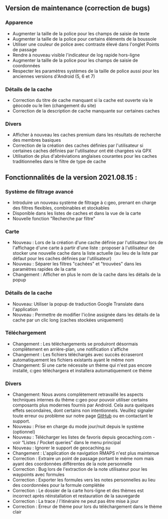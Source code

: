 ## Version de maintenance (correction de bugs)

### Apparence
- Augmenter la taille de la police pour les champs de saisie de texte
- Augmenter la taille de la police pour certains éléments de la boussole
- Utiliser une couleur de police avec contraste élevé dans l'onglet Points de passage
- Rendre à nouveau visible l'indicateur de log rapide hors-ligne
- Augmenter la taille de la police pour les champs de saisie de coordonnées
- Respecter les paramètres systèmes de la taille de police aussi pour les anciennes versions d'Android (5, 6 et 7)

### Détails de la cache
- Correction du titre de cache manquant si la cache est ouverte via le géocode ou le lien (changement du site)
- Correction de la description de cache manquante sur certaines caches

### Divers
- Afficher à nouveau les caches premium dans les résultats de recherche des membres basiques
- Correction de la création des caches définies par l'utilisateur si certaines caches définies par l'utilisateur ont été chargées via GPX
- Utilisation de plus d'abréviations anglaises courantes pour les caches traditionnelles dans le filtre de type de cache

## Fonctionnalités de la version 2021.08.15 :

### Système de filtrage avancé
- Introduire un nouveau système de filtrage à c:geo, prenant en charge des filtres flexibles, combinables et stockables
- Disponible dans les listes de caches et dans la vue de la carte
- Nouvelle fonction "Recherche par filtre"

### Carte
- Nouveau : Lors de la création d'une cache définie par l'utilisateur lors de l'affichage d'une carte à partir d'une liste : proposer à l'utilisateur de stocker une nouvelle cache dans la liste actuelle (au lieu de la liste par défaut pour les caches définies par l'utilisateur)
- Nouveau : Séparer les filtres "cachées" et "trouvées" dans les paramètres rapides de la carte
- Changement : Afficher en plus le nom de la cache dans les détails de la popup

### Détails de la cache
- Nouveau: Utiliser la popup de traduction Google Translate dans l'application
- Nouveau : Permettre de modifier l'icône assignée dans les détails de la cache par un clic long (caches stockées uniquement)

### Téléchargement
- Changement : Les téléchargements se produiront désormais complètement en arrière-plan, une notification s'affiche
- Changement : Les fichiers téléchargés avec succès écraseront automatiquement les fichiers existants ayant le même nom
- Changement: Si une carte nécessite un thème qui n'est pas encore installé, c:geo téléchargera et installera automatiquement ce thème

### Divers
- Changement: Nous avons complètement retravaillé les aspects techniques internes du thème c:geo pour pouvoir utiliser certains composants plus modernes fournis par Android. Cela aura quelques effets secondaires, dont certains non intentionnels. Veuillez signaler toute erreur ou problème sur notre page [GitHub](https://www.github.com/cgeo/cgeo/issues) ou en contactant le support.
- Nouveau : Prise en charge du mode jour/nuit depuis le système (optionnel)
- Nouveau : Télécharger les listes de favoris depuis geocaching.com - voir “Listes / Pocket queries” dans le menu principal
- Nouveau : Ignorer le support de geocaching.su
- Changement : L'application de navigation RMAPS n'est plus maintenue
- Correction : Extraire un point de passage portant le même nom mais ayant des coordonnées différentes de la note personnelle
- Correction : Bug lors de l'extraction de la note utilisateur pour les waypoints avec formules
- Correction : Exporter les formules vers les notes personnelles au lieu des coordonnées pour la formule complétée
- Correction : Le dossier de la carte hors-ligne et des thèmes est incorrect après réinstallation et restauration de la sauvegarde
- Correction : La trace / l'itinéraire ne peut pas être mise à jour
- Correction : Erreur de thème pour lors du téléchargement dans le thème clair

